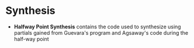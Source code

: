 #  Synthesis

* **Halfway Point Synthesis** contains the code used to synthesize using partials gained from Guevara's program and Agsaway's code during the half-way point



